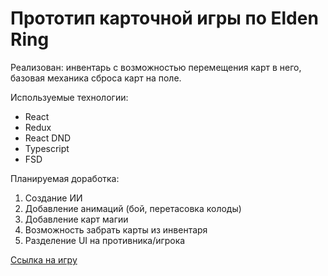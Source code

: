# Прототип карточной игры по Elden Ring

Реализован: инвентарь с возможностью перемещения карт в него, базовая механика сброса карт на поле.

Используемые технологии:
* React
* Redux
* React DND
* Typescript
* FSD

Планируемая доработка:
1. Создание ИИ
2. Добавление анимаций (бой, перетасовка колоды)
3. Добавление карт магии
4. Возможность забрать карты из инвентаря
5. Разделение UI на противника/игрока

[Ссылка на игру](https://ragna13377.github.io/eldenRingReact/)